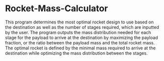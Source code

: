# Rocket-Mass-Calculator
This program determines the most optimal rocket design to use based on the destination as well as the number of stages required,
which are inputted by the user. The program outputs the mass distribution needed for each stage for the payload to arrive at the
destination by maximizing the payload fraction, or the ratio between the payload mass and the total rocket mass. The optimal rocket
is defined by the minimal mass required to arrive at the destination while optimizing the mass distribution between the stages.

